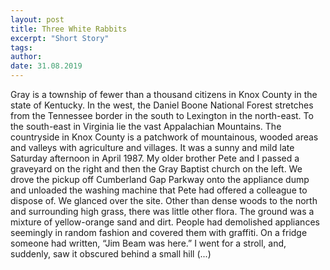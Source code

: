 ```yaml
---
layout: post
title: Three White Rabbits
excerpt: "Short Story"
tags:
author:
date: 31.08.2019
---
```


Gray is a township of fewer than a thousand citizens in Knox County in the state of Kentucky. In the west, the Daniel Boone National Forest stretches from the Tennessee border in the south to Lexington in the north-east. To the south-east in Virginia lie the vast Appalachian Mountains. The countryside in Knox County is a patchwork of mountainous, wooded areas and valleys with agriculture and villages. It was a sunny and mild late Saturday afternoon in April 1987. My older brother Pete and I passed a graveyard on the right and then the Gray Baptist church on the left. We drove the pickup off Cumberland Gap Parkway onto the appliance dump and unloaded the washing machine that Pete had offered a colleague to dispose of. We glanced over the site. Other than dense woods to the north and surrounding high grass, there was little other flora. The ground was a mixture of yellow-orange sand and dirt. People had demolished appliances seemingly in random fashion and covered them with graffiti. On a fridge someone had written, “Jim Beam was here.” I went for a stroll, and, suddenly, saw it obscured behind a small hill (...)